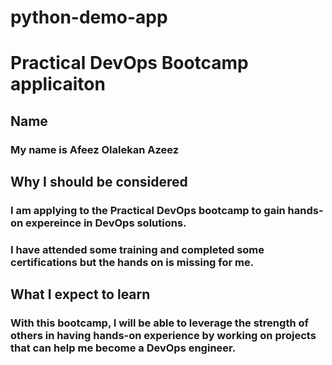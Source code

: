 # python-demo-app

# Practical DevOps Bootcamp applicaiton

## Name
### My name is Afeez Olalekan Azeez

## Why I should be considered
### I am applying to the Practical DevOps bootcamp to gain hands-on expereince in DevOps solutions.
### I have attended some training and completed some certifications but the hands on is missing for me.

## What I expect to learn
### With this bootcamp, I will be able to leverage the strength of others in having hands-on experience by working on projects that can help me become a DevOps engineer.
